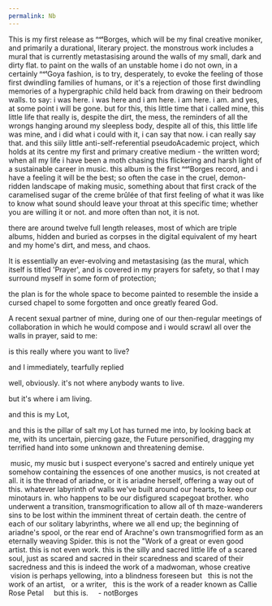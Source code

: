 ```yaml
---
permalink: Nb
---
```

This is my first release as ⁿᵒᵗBorges, which will be my final creative moniker, and primarily a durational, literary project. the monstrous work includes a mural that is currently metastasising around the walls of my small, dark and dirty flat. to paint on the walls of an unstable home i do not own, in a certainly ⁿᵒᵗGoya fashion, is to try, desperately, to evoke the feeling of those first dwindling families of humans, or it's a rejection of those first dwindling memories of a hypergraphic child held back from drawing on their bedroom walls. to say: i was here. i was here and i am here. i am here. i am. and yes, at some point i will be gone. but for this, this little time that i called mine, this little life that really is, despite the dirt, the mess, the reminders of all the wrongs hanging around my sleepless body, despite all of this, this little life was mine, and i did what i could with it, i can say that now. i can really say that. and this siily little anti-self-referential pseudoAcademic project, which holds at its centre my first and primary creative medium - the written word; when all my life i have been a moth chasing this flickering and harsh light of a sustainable career in music. this album is the first ⁿᵒᵗBorges record, and i have a feeling it will be the best; so often the case in the cruel, demon-ridden landscape of making music, something about that first crack of the caramelised sugar of the creme brûlée of that first feeling of what it was like to know what sound should leave your throat at this specific time; whether you are willing it or not. and more often than not, it is not.

there are around twelve full length releases, most of which are triple albums, hidden and buried as corpses in the digital equivalent of my heart and my home's dirt, and mess, and chaos. 

It is essentially an ever-evolving and metastasising (as the mural, which itself is titled 'Prayer', and is covered in my prayers for safety, so that I may surround myself in some form of protection; 

the plan is for the whole space to become painted to resemble the inside a cursed chapel to some forgotten and once greatly feared God. 

A recent sexual partner of mine, during one of our then-regular meetings of collaboration in which he would compose and i would scrawl all over the walls in prayer, said to me: 

is this really where you want to live?

and I immediately, tearfully replied 

well, obviously. it's not where anybody wants to live. 

but it's where i am living. 

and this is my Lot, 

and this is the pillar of salt my Lot has turned me into, by looking back at me, with its uncertain, piercing gaze, the Future personified, dragging my terrified hand into some unknown and threatening demise. 

  

 music, my music but i suspect everyone's sacred and entirely unique yet somehow containing the essences of one another musics, is not created at all. it is the thread of ariadne, or it is ariadne herself, offering a way out of this. whatever labyrinth of walls we've built around our hearts, to keep our minotaurs in. who happens to be our disfigured scapegoat brother. who underwent a transition, transmogrification to allow all of th maze-wanderers sins to be lost within the imminent threat of certain death. the centre of each of our solitary labyrinths, where we all end up; the beginning of ariadne's spool, or the rear end of Arachne's own transmogrified form as an eternally weaving Spider. this is not the "Work of a great or even good artist. this is not even work. this is the silly and sacred little life of a scared soul, just as scared and sacred in their scaredness and scared of their sacredness and this is indeed the work of a madwoman, whose creative 
 vision is perhaps yellowing, into a blindness foreseen but
  this is not the work of an artist,
      or a writer,
          this is the work of a reader known as Callie Rose Petal 
                         but this is. 
                         - notBorges 